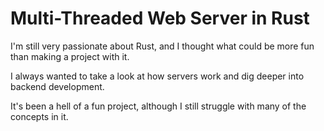 # Multi-Threaded Web Server in Rust

I'm still very passionate about Rust, and I thought what could be more fun than making a project with it.

I always wanted to take a look at how servers work and dig deeper into backend development.

It's been a hell of a fun project, although I still struggle with many of the concepts in it.
